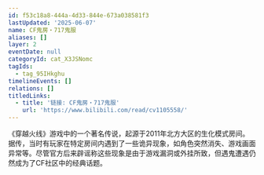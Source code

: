 ```yaml
---
id: f53c18a8-444a-4d33-844e-673a038581f3
lastUpdated: '2025-06-07'
name: CF鬼房・717鬼服
aliases: []
layer: 2
eventDate: null
categoryId: cat_X3JSNomc
tagIds:
  - tag_95IHkghu
timelineEvents: []
relations: []
titledLinks:
  - title: '链接: CF鬼房・717鬼服'
    url: 'https://www.bilibili.com/read/cv1105558/'
---
```

《穿越火线》游戏中的一个著名传说，起源于2011年北方大区的生化模式房间。据传，当时有玩家在特定房间内遇到了一些诡异现象，如角色突然消失、游戏画面异常等。尽管官方后来辟谣称这些现象是由于游戏漏洞或外挂所致，但遇鬼遭遇仍然成为了CF社区中的经典话题。
